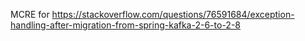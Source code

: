 MCRE for https://stackoverflow.com/questions/76591684/exception-handling-after-migration-from-spring-kafka-2-6-to-2-8